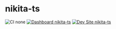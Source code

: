 # nikita-ts

![CI none](https://img.shields.io/badge/ci-none-orange.svg)
[![Dashboard nikita-ts](https://img.shields.io/badge/dashboard-nikita_ts-yellow.svg)](https://dashboard.pantheon.io/sites/d1972292-c066-4ff3-ad6f-d072ac103d07#dev/code)
[![Dev Site nikita-ts](https://img.shields.io/badge/site-nikita_ts-blue.svg)](http://dev-nikita-ts.pantheonsite.io/)